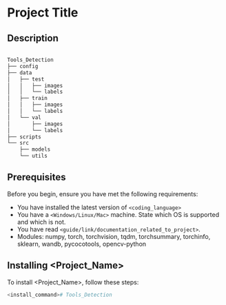 # Project Title

## Description

```bash

Tools_Detection
├── config
├── data
│   ├── test
│   │   ├── images
│   │   └── labels
│   ├── train
│   │   ├── images
│   │   └── labels
│   └── val
│       ├── images
│       └── labels
├── scripts
└── src
    ├── models
    └── utils

```


## Prerequisites

Before you begin, ensure you have met the following requirements:

* You have installed the latest version of `<coding_language>`
* You have a `<Windows/Linux/Mac>` machine. State which OS is supported and which is not.
* You have read `<guide/link/documentation_related_to_project>`.
* Modules: numpy, torch, torchvision, tqdm, torchsummary, torchinfo, sklearn, wandb, pycocotools, opencv-python

## Installing <Project_Name>

To install <Project_Name>, follow these steps:

```bash
<install_command># Tools_Detection
